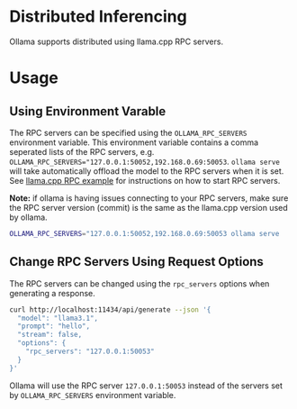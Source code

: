 # Distributed Inferencing

Ollama supports distributed using llama.cpp RPC servers.

# Usage

## Using Environment Varable

The RPC servers can be specified using the `OLLAMA_RPC_SERVERS` environment variable.
This environment variable contains a comma seperated lists of the RPC servers, e.g. `OLLAMA_RPC_SERVERS="127.0.0.1:50052,192.168.0.69:50053`.
`ollama serve` will take automatically offload the model to the RPC servers when it is set.
See [llama.cpp RPC example](https://github.com/ggerganov/llama.cpp/tree/master/examples/rpc) for instructions on how to start RPC servers.

**Note:** if ollama is having issues connecting to your RPC servers, make sure the RPC server version (commit) is the same as the llama.cpp version used by ollama.

```sh
OLLAMA_RPC_SERVERS="127.0.0.1:50052,192.168.0.69:50053 ollama serve
```

## Change RPC Servers Using Request Options

The RPC servers can be changed using the `rpc_servers` options when generating a response.

```sh
curl http://localhost:11434/api/generate --json '{
  "model": "llama3.1",
  "prompt": "hello",
  "stream": false,
  "options": {
    "rpc_servers": "127.0.0.1:50053"
  }
}'
```

Ollama will use the RPC server `127.0.0.1:50053` instead of the servers set by `OLLAMA_RPC_SERVERS` environment variable.

